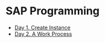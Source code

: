 # SAP Programming

- [Day 1. Create Instance](https://invited-kicker-d62.notion.site/SAP-NOTE-1-3-2-b69f0dc0d2a343c3a48290b8734ce254)
- [Day 2. A Work Process](https://clumsy-peridot-660.notion.site/SAP-NOTE-2-3-3-327c31031ac04a439abc3b959a0fbcd8)
